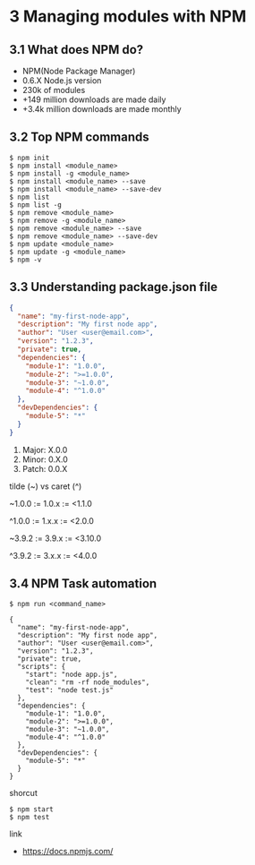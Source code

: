 # 3 Managing modules with NPM

## 3.1 What does NPM do?
- NPM(Node Package Manager)
- 0.6.X Node.js version
- 230k of modules
- +149 million downloads are made daily
- +3.4k million downloads are made monthly

## 3.2 Top NPM commands
```
$ npm init
$ npm install <module_name>
$ npm install -g <module_name>
$ npm install <module_name> --save
$ npm install <module_name> --save-dev
$ npm list
$ npm list -g
$ npm remove <module_name>
$ npm remove -g <module_name>
$ npm remove <module_name> --save
$ npm remove <module_name> --save-dev
$ npm update <module_name>
$ npm update -g <module_name>
$ npm -v
```

## 3.3 Understanding package.json file
```json
{
  "name": "my-first-node-app",
  "description": "My first node app",
  "author": "User <user@email.com>",
  "version": "1.2.3",
  "private": true,
  "dependencies": {
    "module-1": "1.0.0",
    "module-2": ">=1.0.0",
    "module-3": "~1.0.0",
    "module-4": "^1.0.0"
  },
  "devDependencies": {
    "module-5": "*"
  }
}
```

1. Major: X.0.0
2. Minor: 0.X.0
3. Patch: 0.0.X

tilde (~) vs caret (^)

~1.0.0 := 1.0.x := <1.1.0

^1.0.0 := 1.x.x := <2.0.0

~3.9.2 := 3.9.x := <3.10.0

^3.9.2 := 3.x.x := <4.0.0

## 3.4 NPM Task automation
```
$ npm run <command_name>
```

```
{
  "name": "my-first-node-app",
  "description": "My first node app",
  "author": "User <user@email.com>",
  "version": "1.2.3",
  "private": true,
  "scripts": {
    "start": "node app.js",
    "clean": "rm -rf node_modules",
    "test": "node test.js"
  },
  "dependencies": {
    "module-1": "1.0.0",
    "module-2": ">=1.0.0",
    "module-3": "~1.0.0",
    "module-4": "^1.0.0"
  },
  "devDependencies": {
    "module-5": "*"
  }
}
```

shorcut
```
$ npm start
$ npm test
```

link
- https://docs.npmjs.com/
